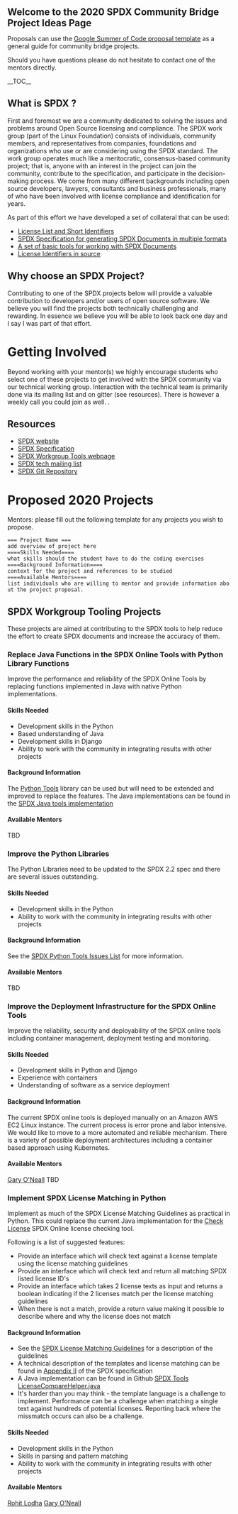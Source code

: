   
<span style="font-size:150%">**Welcome to the 2020 SPDX Community Bridge
Project Ideas Page**</span>

Proposals can use the [Google Summer of Code proposal
template](https://rtgdk.github.io/spdx-gsoc-proposal.html) as a general
guide for community bridge projects.

Should you have questions please do not hesitate to contact one of the
mentors directly.

  
\_\_TOC\_\_

  

## What is SPDX ?

First and foremost we are a community dedicated to solving the issues
and problems around Open Source licensing and compliance. The SPDX work
group (part of the Linux Foundation) consists of individuals, community
members, and representatives from companies, foundations and
organizations who use or are considering using the SPDX standard. The
work group operates much like a meritocratic, consensus-based community
project; that is, anyone with an interest in the project can join the
community, contribute to the specification, and participate in the
decision-making process. We come from many different backgrounds
including open source developers, lawyers, consultants and business
professionals, many of who have been involved with license compliance
and identification for years.

As part of this effort we have developed a set of collateral that can be
used:

  - [License List and Short Identifiers](https://spdx.org/using-spdx)
  - [SPDX Specification for generating SPDX Documents in multiple
    formats](https://spdx.org/using-spdx)
  - [A set of basic tools for working with SPDX
    Documents](https://spdx.org/tools)
  - [License Identifiers in source](https://spdx.org/using-spdx)

## Why choose an SPDX Project?

Contributing to one of the SPDX projects below will provide a valuable
contribution to developers and/or users of open source software. We
believe you will find the projects both technically challenging and
rewarding. In essence we believe you will be able to look back one day
and I say I was part of that effort.

  

# Getting Involved

Beyond working with your mentor(s) we highly encourage students who
select one of these projects to get involved with the SPDX community via
our technical working group. Interaction with the technical team is
primarily done via its mailing list and on gitter (see resources). There
is however a weekly call you could join as well. .

## Resources

  - [SPDX website](http://spdx.org)
  - [SPDX Specification](https://spdx.org/specifications)
  - [SPDX Workgroup Tools webpage](https://spdx.org/tools)
  - [SPDX tech mailing
    list](https://lists.spdx.org/mailman/listinfo/spdx-tech)
  - [SPDX Git Repository](https://github.com/spdx)

# Proposed 2020 Projects

Mentors: please fill out the following template for any projects you
wish to propose.

`=== Project Name ===`  
`add overview of project here`  
`====Skills Needed====`  
`what skills should the student have to do the coding exercises`  
`====Background Information====`  
`context for the project and references to be studied`  
`====Available Mentors====`  
`list individuals who are willing to mentor and provide information about the project proposal. `

## SPDX Workgroup Tooling Projects

These projects are aimed at contributing to the SPDX tools to help
reduce the effort to create SPDX documents and increase the accuracy of
them.

### Replace Java Functions in the SPDX Online Tools with Python Library Functions

Improve the performance and reliability of the SPDX Online Tools by
replacing functions implemented in Java with native Python
implementations.

#### Skills Needed

  - Development skills in the Python
  - Based understanding of Java
  - Development skills in Django
  - Ability to work with the community in integrating results with other
    projects

#### Background Information

The [Python Tools](https://github.com/spdx/tools-python) library can be
used but will need to be extended and improved to replace the features.
The Java implementations can be found in the [SPDX Java tools
implementation](https://github.com/spdx/tools)

#### Available Mentors

TBD

### Improve the Python Libraries

The Python Libraries need to be updated to the SPDX 2.2 spec and there
are several issues outstanding.

#### Skills Needed

  - Development skills in the Python
  - Ability to work with the community in integrating results with other
    projects

#### Background Information

See the [SPDX Python Tools Issues
List](https://github.com/spdx/tools-python/issues) for more information.

#### Available Mentors

TBD

### Improve the Deployment Infrastructure for the SPDX Online Tools

Improve the reliability, security and deployability of the SPDX online
tools including container management, deployment testing and monitoring.

#### Skills Needed

  - Development skills in Python and Django
  - Experience with containers
  - Understanding of software as a service deployment

#### Background Information

The current SPDX online tools is deployed manually on an Amazon AWS EC2
Linux instance. The current process is error prone and labor intensive.
We would like to move to a more automated and reliable mechanism. There
is a variety of possible deployment architectures including a container
based approach using Kubernetes.

#### Available Mentors

[Gary O'Neall](mailto:gary@sourceauditor.com) TBD

### Implement SPDX License Matching in Python

Implement as much of the SPDX License Matching Guidelines as practical
in Python. This could replace the current Java implementation for the
[Check License](http://13.57.134.254/app/check_license/) SPDX Online
license checking tool.

Following is a list of suggested features:

  - Provide an interface which will check text against a license
    template using the license matching guidelines
  - Provide an interface which will check text and return all matching
    SPDX listed license ID's
  - Provide an interface which takes 2 license texts as input and
    returns a boolean indicating if the 2 licenses match per the license
    matching guidelines
  - When there is not a match, provide a return value making it possible
    to describe where and why the license does not match

#### Background Information

  - See the [SPDX License Matching
    Guidelines](https://spdx.org/spdx-license-list/matching-guidelines)
    for a description of the guidelines
  - A technical description of the templates and license matching can be
    found in [Appendix
    II](https://spdx.org/spdx-specification-21-web-version#h.2mjng0vqrghe)
    of the SPDX specification
  - A Java implementation can be found in Github [SPDX Tools
    LicenseCompareHelper.java](https://github.com/spdx/tools/blob/master/src/org/spdx/compare/LicenseCompareHelper.java)
  - It's harder than you may think - the template language is a
    challenge to implement. Performance can be a challenge when matching
    a single text against hundreds of potential licenses. Reporting back
    where the missmatch occurs can also be a challenge.

#### Skills Needed

  - Development skills in the Python
  - Skills in parsing and pattern matching
  - Ability to work with the community in integrating results with other
    projects

#### Available Mentors

[Rohit Lodha](mailto:rohit.lodhartg@gmail.com) [Gary
O'Neall](mailto:gary@sourceauditor.com)
